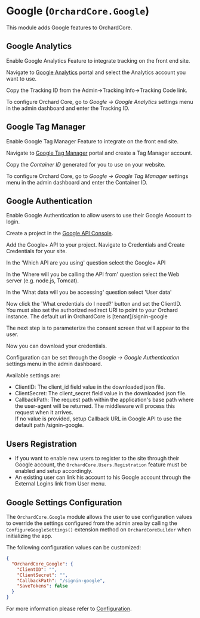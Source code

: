 # Google (`OrchardCore.Google`)

This module adds Google features to OrchardCore.

## Google Analytics

Enable Google Analytics Feature to integrate tracking on the front end site.

Navigate to [Google Analytics](https://analytics.google.com/analytics/web) portal and select the Analytics account you want to use.

Copy the Tracking ID from the Admin->Tracking Info->Tracking Code link.

Το configure Orchard Core, go to _Google -> Google Analytics_ settings menu in the admin dashboard and enter the Tracking ID.

## Google Tag Manager

Enable Google Tag Manager Feature to integrate on the front end site.

Navigate to [Google Tag Manager](https://tagmanager.google.com/) portal and create a Tag Manager account.

Copy the _Container ID_ generated for you to use on your website.

Το configure Orchard Core, go to _Google -> Google Tag Manager_ settings menu in the admin dashboard and enter the Container ID.

## Google Authentication

Enable Google Authentication to allow users to use their Google Account to login.

Create a project in the [Google API Console](https://console.developers.google.com/projectselector/apis/library).

Add the Google+ API to your project. Navigate to Credentials and Create Credentials for your site.

In the 'Which API are you using' question select the Google+ API

In the 'Where will you be calling the API from' question select the Web server (e.g. node.js, Tomcat).

In the 'What data will you be accessing' question select 'User data'

Now click the 'What credentials do I need?' button and set the ClientID.  
You must also set the authorized redirect URI to point to your Orchard instance. The default url in OrchardCore is [tenant]/signin-google

The next step is to parameterize the consent screen that will appear to the user.

Now you can download your credentials.

Configuration can be set through the _Google -> Google Authentication_ settings menu in the admin dashboard.

Available settings are:

+ ClientID: The client_id field value in the downloaded json file.
+ ClientSecret: The client_secret field value in the downloaded json file.
+ CallbackPath: The request path within the application's base path where the user-agent will be returned. The middleware will process this request when it arrives.  
If no value is provided, setup Callback URL in Google API to use the default path /signin-google.

## Users Registration

+ If you want to enable new users to register to the site through their Google account, the `OrchardCore.Users.Registration` feature must be enabled and setup accordingly.
+ An existing user can link his account to his Google account through the External Logins link from User menu.

## Google Settings Configuration

The `OrchardCore.Google` module allows the user to use configuration values to override the settings configured from the admin area by calling the `ConfigureGoogleSettings()` extension method on `OrchardCoreBuilder` when initializing the app.

The following configuration values can be customized:

```json
{
  "OrchardCore_Google": {
    "ClientID": "",
    "ClientSecret": "",
    "CallbackPath": "/signin-google",
    "SaveTokens": false
  }
}
```

For more information please refer to [Configuration](../Configuration/README.md).
